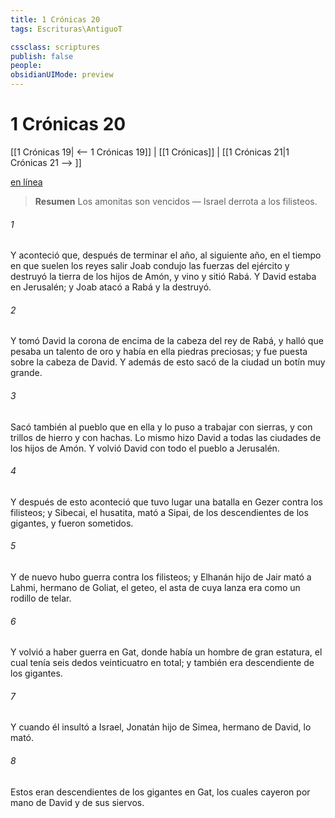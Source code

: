 ```yaml
---
title: 1 Crónicas 20
tags: Escrituras\AntiguoT

cssclass: scriptures
publish: false
people:
obsidianUIMode: preview
---
```


# 1 Crónicas 20
[[1 Crónicas 19| <-- 1 Crónicas 19]] | [[1 Crónicas]] | [[1 Crónicas 21|1 Crónicas 21 --> ]]

[en línea](https://churchofjesuschrist.org/study/scriptures/ot/1-chr/20?lang=spa)

> __Resumen__
Los amonitas son vencidos — Israel derrota a los filisteos.

###### 1 
Y aconteció que, después de terminar el año, al siguiente año, en el tiempo en que suelen los reyes salir  Joab condujo las fuerzas del ejército y destruyó la tierra de los hijos de Amón, y vino y sitió Rabá. Y David estaba en Jerusalén; y Joab atacó a Rabá y la destruyó.

###### 2 
Y tomó David la corona de encima de la cabeza del rey de Rabá, y halló que pesaba un talento de oro y había en ella piedras preciosas; y fue puesta sobre la cabeza de David. Y además de esto sacó de la ciudad un botín muy grande.

###### 3 
Sacó también al pueblo que  en ella y lo puso a trabajar con sierras, y con trillos de hierro y con hachas. Lo mismo hizo David a todas las ciudades de los hijos de Amón. Y volvió David con todo el pueblo a Jerusalén.

###### 4 
Y después de esto aconteció que tuvo lugar una batalla en Gezer contra los filisteos; y Sibecai, el husatita, mató a Sipai, de los descendientes de los gigantes, y fueron sometidos.

###### 5 
Y de nuevo hubo guerra contra los filisteos; y Elhanán hijo de Jair mató a Lahmi, hermano de Goliat, el geteo, el asta de cuya lanza era como un rodillo de telar.

###### 6 
Y volvió a haber guerra en Gat, donde había un hombre de gran estatura, el cual tenía seis dedos  veinticuatro en total; y también era descendiente de los gigantes.

###### 7 
Y cuando él insultó a Israel, Jonatán hijo de Simea, hermano de David, lo mató.

###### 8 
Estos eran descendientes de los gigantes en Gat, los cuales cayeron por mano de David y de sus siervos.

